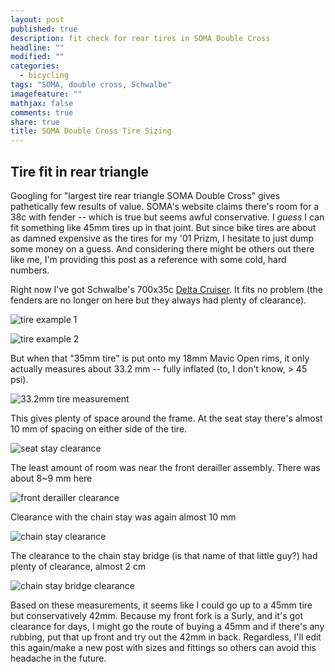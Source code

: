 ```yaml
---
layout: post
published: true
description: fit check for rear tires in SOMA Double Cross
headline: ""
modified: ""
categories: 
  - bicycling
tags: "SOMA, double cross, Schwalbe"
imagefeature: ""
mathjax: false
comments: true
share: true
title: SOMA Double Cross Tire Sizing
---
```


## Tire fit in rear triangle

Googling for "largest tire rear triangle SOMA Double Cross" gives pathetically few results of value. SOMA's website claims there's room for a 38c with fender -- which is true but seems awful conservative. I _guess_ I can fit something like 45mm tires up in that joint. But since bike tires are about as damned expensive as the tires for my '01 Prizm, I hesitate to just dump some money on a guess. And considering there might be others out there like me, I'm providing this post as a reference with some cold, hard numbers.

Right now I've got Schwalbe's 700x35c [Delta Cruiser](http://www.schwalbetires.com/bike_tires/road_tires/delta_cruiser_hs392). It fits no problem (the fenders are no longer on here but they always had plenty of clearance).

![tire example 1](http://jon.vanlew.net/img/20150814/DSC_0485.JPG)

![tire example 2](http://jon.vanlew.net/img/20150814/DSC_0486.JPG)

But when that "35mm tire" is put onto my 18mm Mavic Open rims, it only actually measures about 33.2 mm -- fully inflated (to, I don't know, > 45 psi).

![33.2mm tire measurement](http://jon.vanlew.net/img/20150814/DSC_0487.JPG)

This gives plenty of space around the frame. At the seat stay there's almost 10 mm of spacing on either side of the tire.

![seat stay clearance](http://jon.vanlew.net/img/20150814/DSC_0488.JPG)

The least amount of room was near the front derailler assembly. There was about 8~9 mm here

![front derailler clearance](http://jon.vanlew.net/img/20150814/DSC_0490.JPG)

Clearance with the chain stay was again almost 10 mm

![chain stay clearance](http://jon.vanlew.net/img/20150814/DSC_0491.JPG)

The clearance to the chain stay bridge (is that name of that little guy?) had plenty of clearance, almost 2 cm

![chain stay bridge clearance](http://jon.vanlew.net/img/20150814/DSC_0492.JPG)

Based on these measurements, it seems like I could go up to a 45mm tire but conservatively 42mm. Because my front fork is a Surly, and it's got clearance for days, I might go the route of buying a 45mm and if there's any rubbing, put that up front and try out the 42mm in back. Regardless, I'll edit this again/make a new post with sizes and fittings so others can avoid this headache in the future.
